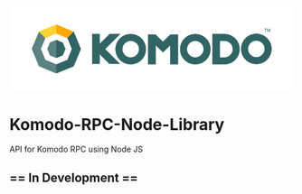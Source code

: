 ![Komodo_Logo](logo.png?raw=true)
# Komodo-RPC-Node-Library
API for Komodo RPC using Node JS

## == In Development ==
